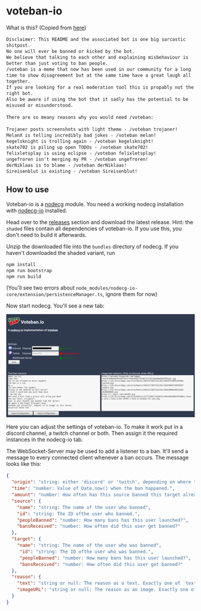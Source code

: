 # voteban-io

What is this? (Copied from [here](https://github.com/joblo2213/Voteban))
```
Disclaimer: This README and the associated bot is one big sarcastic shitpost.
No one will ever be banned or kicked by the bot.
We believe that talking to each other and explaining misbehaviour is better than just voting to ban people.
/voteban is a meme that now has been used in our community for a long time to show disagreement but at the same time have a great laugh all together.
If you are looking for a real moderation tool this is propably not the right bot.
Also be aware if using the bot that it sadly has the potential to be misused or misunderstood.

There are so meany reasons why you would need /voteban:

Trojaner posts screenshots with light theme - /voteban trojaner!
MelanX is telling incredibly bad jokes - /voteban melan!
kegelsknight is trolling again - /voteban kegelsknight!
skate702 is piling up open TODOs - /voteban skate702!
felixletsplay is using eclipse - /voteban felixletsplay!
ungefroren isn't merging my PR - /voteban ungefroren!
derNiklaas is to blame - /voteban derNiklaas!
Sireisenblut is existing - /voteban Sireisenblut!
```

## How to use

Voteban-io is a [nodecg](https://nodecg.com) module. You need a working nodecg installation with [nodecg-io](https://nodecg.io) installed.

Head over to the [releases](https://github.com/noeppi-noeppi/voteban-io/releases) section and download the latest release. Hint: the `shaded` files contain all dependencies of voteban-io. If you use this, you don't need to build it afterwards.

Unzip the downloaded file into the `bundles` directory of nodecg. If you haven't downloaded the shaded variant, run
```
npm install
npm run bootstrap
npm run build
```
(You'll see two errors about `node_modules/nodecg-io-core/extension/persistenceManager.ts`, ignore them for now)

Now start nodecg. You'll see a new tab:

![Screenshot](screenshot.png)

Here you can adjust the settings of voteban-io. To make it work put in a discord channel, a twitch channel or both. Then assign it the required instances in the nodecg-io tab.

The WebSocket-Server may be used to add a listener to a ban. It'll send a message to every connected client whenever a ban occurs. The message looks like this:

```json
{
  "origin": "string: either 'discord' or 'twitch', depending on where the ban was initiated.",
  "time": "number: Value of Date.now() when the ban happened.",
  "amount": "number: How often has this source banned this target already.",
  "source": {
    "name": "string: The name of the user who banned",
    "id": "string: The ID ofthe user who banned.",
    "peopleBanned": "number: How many bans has this user launched?",
    "bansReceived": "number: How often did this user get banned?"
  },
  "target": {
    "name": "string: The name of the user who was banned",
     "id": "string: The ID ofthe user who was banned.",
     "peopleBanned": "number: How many bans has this user launched?",
     "bansReceived": "number: How often did this user get banned?"
  },
  "reason": {
    "text": "string or null: The reason as a text. Exactly one of `text` and `imageURL``is null.",
    "imageURL": "string or null: The reason as an image. Exactly one of `text` and `imageURL``is null."
  }
}
```
